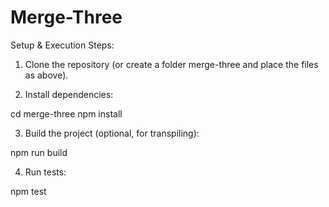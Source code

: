 # Merge-Three
Setup & Execution Steps:

1. Clone the repository (or create a folder merge-three and place the files as above).

2. Install dependencies:

cd merge-three
npm install


3. Build the project (optional, for transpiling):

npm run build


4. Run tests:

npm test
